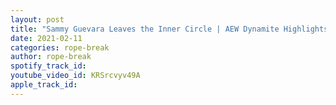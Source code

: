 ```yaml
---
layout: post
title: "Sammy Guevara Leaves the Inner Circle | AEW Dynamite Highlights | Kenta debuts on AEW"
date: 2021-02-11
categories: rope-break
author: rope-break
spotify_track_id: 
youtube_video_id: KRSrcvyv49A
apple_track_id: 
---
```

